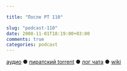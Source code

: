```yaml
---

title: "После РТ 110"

slug: "podcast-110"
date: 2008-11-01T18:19:00+03:00
comments: true
categories: podcast
---
```

[аудио](http://cdn.radio-t.com/rt110post.mp3) ● [пиратский torrent](http://pirates.radio-t.com/torrents/rt110post.mp3.torrent) ● [лог чата](http://chat.radio-t.com/logs/radio-t-110.html) ● [wiki](http://wiki.radio-t.com/%D0%9F%D0%BE%D1%81%D0%BB%D0%B5_%D0%A0%D0%A2_110)<audio src="http://cdn.radio-t.com/rt110post.mp3" preload="none">
